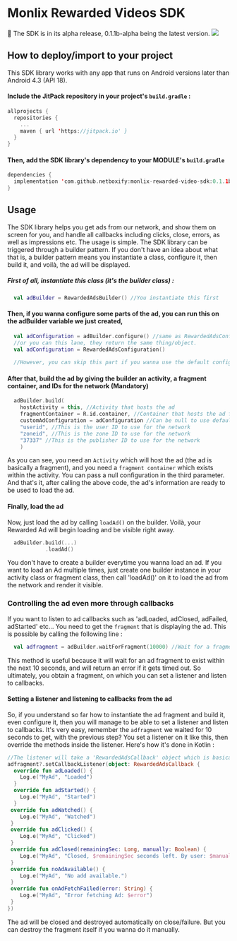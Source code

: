 # Monlix Rewarded Videos SDK

🚀 The SDK is in its alpha release, 0.1.1b-alpha being the latest version.
[![](https://jitpack.io/v/netboxify/monlix-rewarded-video-sdk.svg)](https://jitpack.io/#netboxify/monlix-rewarded-video-sdk)

## How to deploy/import to your project

This SDK library works with any app that runs on Android versions later than Android 4.3 (API 18).

#### Include the JitPack repository in your project's `build.gradle` :

```kotlin
allprojects {
  repositories {
    ...
    maven { url 'https://jitpack.io' }
  }
}
```

#### Then, add the SDK library's dependency to your MODULE's ```build.gradle```

```kotlin
dependencies {
  implementation 'com.github.netboxify:monlix-rewarded-video-sdk:0.1.1b_a'
}
```

## Usage

The SDK library helps you get ads from our network, and show them on screen for you, and handle all callbacks including clicks, close, errors, as well as impressions etc.
The usage is simple. The SDK library can be triggered through a builder pattern. If you don't have an idea about what that is, a builder pattern means you instantiate a class, configure it, then build it, and voilà, the ad will be displayed.

##### First of all, instantiate this class (it's the builder class) :
```kotlin
  val adBuilder = RewardedAdsBuilder() //You instantiate this first
```

#### Then, if you wanna configure some parts of the ad, you can run this on the adBuilder variable we just created,

```kotlin
  val adConfiguration = adBuilder.configure() //same as RewardedAdsConfiguration()
  //or you can this lane, they return the same thing/object.
  val adConfiguration = RewardedAdsConfiguration() 
  
  //However, you can skip this part if you wanna use the default configuration. This configuration is totally optional.
```

#### After that, build the ad by giving the builder an activity, a fragment container, and IDs for the network (Mandatory)
```kotlin
  adBuilder.build(
    hostActivity = this, //Activity that hosts the ad
    fragmentContainer = R.id.container, //Container that hosts the ad fragment
    customAdConfiguration = adConfiguration //Can be null to use default configuration
    "userid", //This is the user ID to use for the network
    "zoneid", //This is the zone ID to use for the network
    "37337" //This is the publisher ID to use for the network
    )
 ```
 
 As you can see, you need an ```Activity``` which will host the ad (the ad is basically a fragment), and you need a ```fragment container``` which exists within the activity.
 You can pass a null configuration in the third parameter. And that's it, after calling the above code, the ad's information are ready to be used to load the ad.
 
 
#### Finally, load the ad 
Now, just load the ad by calling ```loadAd()``` on the builder. Voilà, your Rewarded Ad will begin loading and be visible right away.

```kotlin
  adBuilder.build(...)
            .loadAd()
```

You don't have to create a builder everytime you wanna load an ad. If you want to load an Ad multiple times, just create one builder instance in your activity class or fragment class, then call 'loadAd()' on it to load the ad from the network and render it visible.

### Controlling the ad even more through callbacks

If you want to listen to ad callbacks such as 'adLoaded, adClosed, adFailed, adStarted' etc... You need to get the ```fragment``` that is displaying the ad.
This is possible by calling the following line :

```kotlin
  val adfragment = adBuilder.waitForFragment(10000) //Wait for a fragment in 10 secs, 
```

This method is useful because it will wait for an ad fragment to exist within the next 10 seconds, and will return an error if it gets timed out.
So ultimately, you obtain a fragment, on which you can set a listener and listen to callbacks.


#### Setting a listener and listening to callbacks from the ad

So, if you understand so far how to instantiate the ad fragment and build it, even configure it, then you will manage to be able to set a listener and listen to callbacks.
It's very easy, remember the ```adfragment``` we waited for 10 seconds to get, with the previous step? You set a listener on it like this, then override the methods inside the listener.
Here's how it's done in Kotlin :

```kotlin
//The listener will take a 'RewardedAdsCallback' object which is basically an interface that has certain functions to override.
adfragment?.setCallbackListener(object: RewardedAdsCallback {
  override fun adLoaded() {
    Log.e("MyAd", "Loaded")
  }
  override fun adStarted() {
    Log.e("MyAd", "Started")
  }
 override fun adWatched() {
    Log.e("MyAd", "Watched")
 }
 override fun adClicked() {
    Log.e("MyAd", "Clicked")
 }
 override fun adClosed(remainingSec: Long, manually: Boolean) {
    Log.e("MyAd", "Closed, $remainingSec seconds left. By user: $manually")
 }
 override fun noAdAvailable() {
    Log.e("MyAd", "No add available.")
 }
 override fun onAdFetchFailed(error: String) {
    Log.e("MyAd", "Error fetching Ad: $error")
 }
})
```

The ad will be closed and destroyed automatically on close/failure. But you can destroy the fragment itself if you wanna do it manually.

